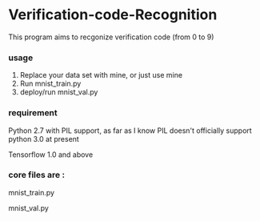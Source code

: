 # Verification-code-Recognition
This program aims to recgonize verification code (from 0 to 9)

### usage
1. Replace your data set with mine, or just use mine
2. Run mnist_train.py
3. deploy/run mnist_val.py
### requirement
Python 2.7 with PIL support, as far as I know PIL doesn't officially support python 3.0 at present

Tensorflow 1.0 and above



### core files are :
mnist_train.py

mnist_val.py

